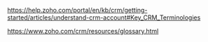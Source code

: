 https://help.zoho.com/portal/en/kb/crm/getting-started/articles/understand-crm-account#Key_CRM_Terminologies

https://www.zoho.com/crm/resources/glossary.html
